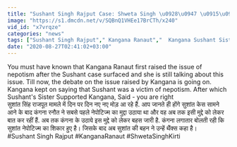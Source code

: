 ```yaml
---
title: "Sushant Singh Rajput Case: Shweta Singh \u0928\u0947 \u0915\u093f\u092f\u093e Kangana \u0915\u094b \u0938\u092a\u094b\u0930\u094d\u091f, \u0915\u0939\u093e- \u0938\u0939\u0940 \u0939\u094b \u0924\u0941\u092e \u0964 \u0935\u0928\u0907\u0902\u0921\u093f\u092f\u093e \u0939\u093f\u0902\u0926\u0940"
image: "https://s1.dmcdn.net/v/SQBnQ1VHEe17BrCTh/x240"
vid_id: "x7vrqze"
categories: "news"
tags: ["Sushant Singh Rajput"," Kangana Ranaut","  Kangana Sushant Sister"]
date: "2020-08-27T02:41:02+03:00"
---
```

You must have known that Kangana Ranaut first raised the issue of nepotism after the Sushant case surfaced and she is still talking about this issue. Till now, the debate on the issue raised by Kangana is going on. Kangana kept on saying that Sushant was a victim of nepotism. After which Sushant's Sister Supported Kangana, Said - you are right    <br>सुशांत सिंह राजपूत मामले में दिन पर दिन नए नए मोड़ आ रहे हैं. आप जानते ही होंगे सुशांत केस सामने आने के बाद कंगना रनौत ने सबसे पहले नेपोटिज्म का मुद्दा उठाया था और वह अब तक इसी मुद्दे को लेकर बात कर रहीं हैं. अब तक कंगना के उठाये इस मुद्दे को लेकर बहस जारी है. कंगना लगातार बोलती रही कि सुशांत नेपोटिज्म का शिकार हुए है। जिसके बाद अब सुशांत की बहन ने उन्हें थैंक्स कहा है।    <br>#Sushant Singh Rajput #KanganaRanaut #ShwetaSinghKirti
